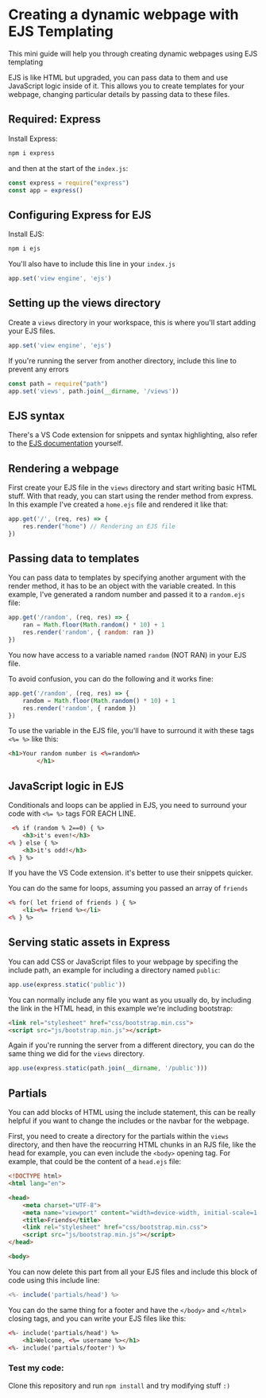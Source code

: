# Creating a dynamic webpage with EJS Templating

This mini guide will help you through creating dynamic webpages using EJS templating

EJS is like HTML but upgraded, you can pass data to them and use JavaScript logic inside of it. This allows you to create templates for your webpage, changing particular details by passing data to these files.

## Required: Express
Install Express:
```bash
npm i express
```
and then at the start of the `index.js`:
```js
const express = require("express")
const app = express()
```

## Configuring Express for EJS

Install EJS: 
```bash
npm i ejs
```

You'll also have to include this line in your `index.js`
```js
app.set('view engine', 'ejs')
``` 

## Setting up the views directory 

Create a `views` directory in your workspace, this is where you'll start adding your EJS files.
```js
app.set('view engine', 'ejs')
``` 

If you're running the server from another directory, include this line to prevent any errors
```js
const path = require("path")
app.set('views', path.join(__dirname, '/views'))
``` 


## EJS syntax

There's a VS Code extension for snippets and syntax highlighting, also refer to the [EJS documentation](https://ejs.co/#docs) yourself.

## Rendering a webpage

First create your EJS file in the `views` directory and start writing basic HTML stuff. With that ready, you can start using the render method from express. In this example I've created a `home.ejs` file and rendered it like that:
```js
app.get('/', (req, res) => {
    res.render("home") // Rendering an EJS file
})
```

## Passing data to templates
You can pass data to templates by specifying another argument with the render method, it has to be an object with the variable created. In this example, I've generated a random number and passed it to a `random.ejs` file:
```js
app.get('/random', (req, res) => {
    ran = Math.floor(Math.random() * 10) + 1
    res.render('random', { random: ran })
})
```
You now have access to a variable named `random` (NOT RAN) in your EJS file.

To avoid confusion, you can do the following and it works fine:
```js
app.get('/random', (req, res) => {
    random = Math.floor(Math.random() * 10) + 1
    res.render('random', { random })
})
```

To use the variable in the EJS file, you'll have to surround it with these tags `<%= %>` like this:
```html
<h1>Your random number is <%=random%>
        </h1>
```

## JavaScript logic in EJS

Conditionals and loops can be applied in EJS, you need to surround your code with `<%= %>` tags FOR EACH LINE.
```html
 <% if (random % 2==0) { %>
    <h3>it's even!</h3>
<% } else { %>
    <h3>it's odd!</h3>
<% } %>
```

If you have the VS Code extension. it's better to use their snippets quicker.

You can do the same for loops, assuming you passed an array of `friends`
```html
<% for( let friend of friends ) { %>
    <li><%= friend %></li>
<% } %>
```

## Serving static assets in Express

You can add CSS or JavaScript files to your webpage by specifing the include path, an example for including a directory named `public`:
```js
app.use(express.static('public'))
```
You can normally include any file you want as you usually do, by including the link in the HTML head, in this example we're including bootstrap:
```html
<link rel="stylesheet" href="css/bootstrap.min.css">
<script src="js/bootstrap.min.js"></script>
```

Again if you're running the server from a different directory, you can do the same thing we did for the `views` directory.
```js
app.use(express.static(path.join(__dirname, '/public')))
```


## Partials

You can add blocks of HTML using the include statement, this can be really helpful if you want to change the includes or the navbar for the webpage. 

First, you need to create a directory for the partials within the `views` directory, and then have the reocurring HTML chunks in an RJS file, like the head for example, you can even include the `<body>` opening tag. For example, that could be the content of a `head.ejs` file:
```html
<!DOCTYPE html>
<html lang="en">

<head>
    <meta charset="UTF-8">
    <meta name="viewport" content="width=device-width, initial-scale=1.0">
    <title>Friends</title>
    <link rel="stylesheet" href="css/bootstrap.min.css">
    <script src="js/bootstrap.min.js"></script>
</head>

<body>
```

You can now delete this part from all your EJS files and include this block of code using this include line:
```js
<%- include('partials/head') %>
```

You can do the same thing for a footer and have the `</body>` and `</html>` closing tags, and you can write your EJS files like this:

```html
<%- include('partials/head') %>
    <h1>Welcome, <%= username %></h1>
<%- include('partials/footer') %>
```

### Test my code:
Clone this repository and run `npm install` and try modifying stuff `:)`